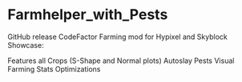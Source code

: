 # Farmhelper_with_Pests

GitHub release CodeFactor
Farming mod for Hypixel and Skyblock
Showcase:

Features all Crops (S-Shape and Normal plots)
Autoslay Pests
Visual Farming Stats
Optimizations
